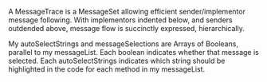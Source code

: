 A MessageTrace is a MessageSet allowing efficient sender/implementor message following.  With implementors indented below, and senders outdended above, message flow is succinctly expressed, hierarchically.

My autoSelectStrings and messageSelections are Arrays of Booleans, parallel to my messageList.  Each boolean indicates whether that message is selected.  Each autoSelectStrings indicates which string should be highlighted in the code for each method in my messageList.